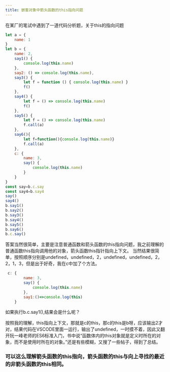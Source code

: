 ```yaml
---
title: 嵌套对象中箭头函数的this指向问题
---
```

在某厂的笔试中遇到了一道代码分析题，关于this的指向问题
```javascript
let a = {
    name: 1
}
let b = {
    name: 2,
    say1() {
        console.log(this.name)
    },
    say2: () => console.log(this.name),
    say3() {
        let f = function () { console.log(this.name) }
        f()
    },
    say4() {
        let f = () => console.log(this.name)
        f()
    },
    say5() {
        let f = () => console.log(this.name)
        f.call(a)
    },
    say6(){
        let f=function(){console.log(this.name)}
        f.call(a)
    },
    c: {
        name: 3,
        say() {
            console.log(this.name)
        }
    }
}
const say=b.c.say
const say4=b.say4
say()
say4()
b.say1()
b.say2()
b.say3()
b.say4()
b.say5()
b.say6()
b.c.say()
```
答案当然很简单，主要是注意普通函数和箭头函数的this指向问题，我之前理解的普通函数this指向调用他的对象，箭头函数this指针指向上下文。
当然结果很简单，按照顺序分别是undefined，undefined，2，undefined，undefined，2，2，1，3，但是出于好奇，我在c中加了个方法。
```javascript
 c: {
        name: 3,
        say() {
            console.log(this.name)
        },
        say1:()=>console.log(this)
    }
```
如果执行b.c.say1(),结果会是什么呢？

按照我的理解，this指向上下文，那就是c的this，那c的this是b呀，应该输出2才对，结果代码在VSCODE里面一运行，输出了undefined，一时摸不着，因此又翻开阮一峰老师的ES6标准入门，书中说“函数体内的this对象就是定义时所在的对象，而不是使用时所在的对象。”还是有些模糊，又搜了一些帖子，得到了总结。

### 可以这么理解箭头函数的this指向，箭头函数的this与向上寻找的最近的非箭头函数的this相同。